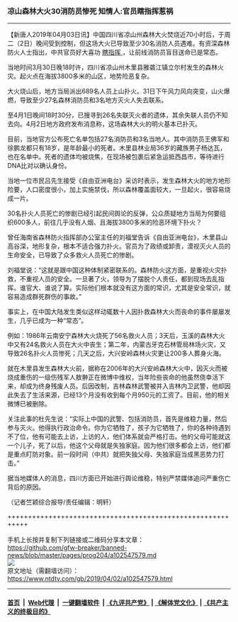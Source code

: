 ### 凉山森林大火30消防员惨死  知情人:官员瞎指挥惹祸
------------------------

<div class="post_content" itemprop="articleBody">
 <p>
  【新唐人2019年04月03日讯】中国四川省凉山州森林大火焚烧近70小时后，于周二（2日）晚间受到控制，但这场大火已导致至少30名消防人员遇难。有资深森林防火人士指出，中共官员好大喜功
  <a href="https://www.ntdtv.com/gb/瞎指挥.htm">
   瞎指挥
  </a>
  ，让前线消防员盲目送命已是常态。
 </p>
 <p>
  当地时间3月30日晚18时许，四川省凉山州木里县雅砻江镇立尔村发生的森林火灾。起火点在海拔3800多米的山区，地势险恶复杂。
 </p>
 <p>
  大火烧山后，地方当局派出689名人员上山扑火。31日下午风力风向突变，山火爆燃，导致至少27名森林消防员和3名地方灭火人失去联系。
 </p>
 <p>
  至4月1日晚间18时30分，已搜寻到26名失联灭火者的遗体，其余失联人员仍不知去向。4月2日地方政府发布消息称，这场森林大火的明火基本已扑灭。
 </p>
 <p>
  目前，当地官方公布死亡名单包括27名消防员和3名当地人。其中消防员王佛军和徐鹏龙都只有18岁，是年龄最小的死者。木里县林业局36岁的藏族男子杨达瓦，也在名单中。死者的遗体均被烧焦，在现场被包裹后紧急运抵西昌市，等待进行DNA比对以确认身份。
 </p>
 <p>
  当地一位市民吕先生接受《自由亚洲电台》采访时表示，发生森林大火的地方地形险要，人口密度很小，加上实施禁伐，所以森林覆盖面较大，一旦起火，很容易烧成一片。
 </p>
 <p>
  30名扑火人员死亡的惨剧已经引起民间舆论的反弹，公众质疑地方当局为何要组织600多人，前往几乎没有人烟、且海拔3800多米的险恶环境下扑火？
 </p>
 <p>
  曾任海南省森林防火指挥部办公室主任的刘福堂告诉《自由亚洲电台》，木里县山高谷深，地形复杂，根本不适合强力扑火。官员为了政绩或卸责，漠视灭火人员的生命安全，已导致了众多救火人员死亡的惨剧。
 </p>
 <p>
  刘福堂说：“这就是跟中国这种体制紧密联系的。森林防火这方面，是重视火灾扑救，不重视人员的安全。一旦著了火，领导为了摆脱个人责任，都到现场去乱指挥。谁官大、谁说了算。实际他们根本就没有这方面的常识，尤其是安全常识，就容易造成群死群伤的事故。”
 </p>
 <p>
  事实上，在中国大陆发生类似这样动辄数十人因扑救森林大火而丧命的事件屡屡发生，几乎已成为一种“常态”。
 </p>
 <p>
  例如：1986年云南安宁森林大火烧死了56名救火人员；3天后，玉溪的森林大火中又有24名救火人员在大火中丧生；第二年，内蒙古牙克石林管局林场火灾，又导致26名扑火人员惨死；几天之后，大兴安岭森林火灾更让200多人葬身火海。
 </p>
 <p>
  就在木里县发生森林大火前，据称在2006年的大兴安岭森林大火中，因灭火而被烧成重伤的一级伤残军人敖翀正在微博中维权，当年险些丧命的他虽然侥幸活下来，却成为终身残废人员。后因改制，吉林森林武警被并入吉林内卫武警，他却因此失去了生活来源，已经13个月没有收到每个月950元的工资了。目前，他的相关微博已被删除。
 </p>
 <p>
  关注此事的杜先生说：“实际上中国的武警、包括消防员，首先是维稳力量，然后参与灭火。他得执行政治命令。你为它牺牲了，孩子为它牺牲了，你的各种待遇到不了位，他有可能去上访，上访的人，他们体系就会严格打击。他的父母可能就这一个儿子，死了以后，他这个父母就是失独家庭。因为他们很多都会上访，他们都是重点盯防对象。前一段时间（中共）就把失独父母、失独家庭当成黑恶势力打击。”
 </p>
 <p>
  据当地媒体人的消息，四川方面已开始进行舆论维稳，特别严禁媒体追问严重伤亡背后的原因。
 </p>
 <p>
  （记者竺颖综合报导/责任编辑：明轩）
 </p>
 <div class="single_ad">
 </div>
</div>

+++++++++++++++++++++++++++++++++++++++++++++++++++++++++++<br/><br/>
手机上长按并复制下列链接或二维码分享本文章：<br/>
https://github.com/gfw-breaker/banned-news/blob/master/pages/prog204/a102547579.md <br/>
<a href='https://github.com/gfw-breaker/banned-news/blob/master/pages/prog204/a102547579.md'><img src='https://github.com/gfw-breaker/banned-news/blob/master/pages/prog204/a102547579.md.png'/></a> <br/>
原文地址（需翻墙访问）：https://www.ntdtv.com/gb/2019/04/02/a102547579.html


------------------------
#### [首页](https://github.com/gfw-breaker/banned-news/blob/master/README.md) &nbsp;|&nbsp; [Web代理](https://github.com/labour-camp/helloworld) &nbsp;|&nbsp; [一键翻墙软件](https://github.com/gfw-breaker/nogfw/blob/master/README.md) &nbsp;| [《九评共产党》](https://github.com/gfw-breaker/9ping.md/blob/master/README.md#九评之一评共产党是什么) | [《解体党文化》](https://github.com/gfw-breaker/jtdwh.md/blob/master/README.md) | [《共产主义的终极目的》](https://github.com/gfw-breaker/gczydzjmd.md/blob/master/README.md)

